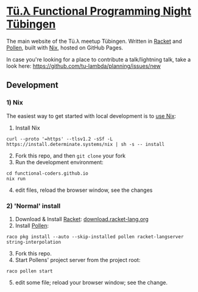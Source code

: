 # [Tü.λ Functional Programming Night Tübingen](https://tu-lambda.github.io)

The main website of the Tü.λ meetup Tübingen.
Written in [Racket](https://racket-lang.org) and [Pollen](https://pollenpub.com), built with [Nix](https://nixos.org), hosted on GitHub Pages.

In case you're looking for a place to contribute a talk/lightning talk, take a look here: https://github.com/tu-lambda/planning/issues/new

## Development

### 1) Nix

The easiest way to get started with local development is to [use Nix](https://zero-to-nix.com/start/install):

1. Install Nix
```shell
curl --proto '=https' --tlsv1.2 -sSf -L https://install.determinate.systems/nix | sh -s -- install
```
2. Fork this repo, and then `git clone` your fork
3. Run the development environment:
```shell
cd functional-coders.github.io
nix run
```
4. edit files, reload the browser window, see the changes

### 2) 'Normal' install

1. Download & Install [Racket](https://racket-lang.org): [download.racket-lang.org](https://download.racket-lang.org)
2. Install [Pollen](https://pollenpub.com):
```shell
raco pkg install --auto --skip-installed pollen racket-langserver string-interpolation
```
3. Fork this repo.
4. Start Pollens' project server from the project root:
```shell
raco pollen start
```
5. edit some file; reload your browser window; see the change.
